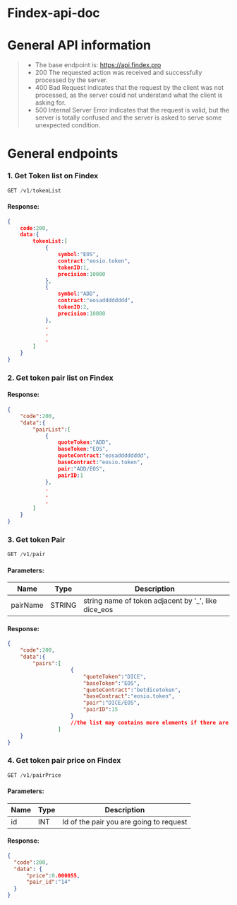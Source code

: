 # Findex-api-doc

# General API information
> * The base endpoint is: https://api.findex.pro
> *  200 The requested action was received and successfully processed by the server.
> *  400 Bad Request indicates that the request by the client was not processed, as the server could not understand what the client is asking for.
> *  500 Internal Server Error indicates that the request is valid, but the server is totally confused and the server is asked to serve some unexpected condition.



# General endpoints
### 1. Get Token list on Findex
```javascript
GET /v1/tokenList
```
#### Response:
```json
{
    code:200,
    data:{
        tokenList:[
            {
                symbol:"EOS",
                contract:"eosio.token",
                tokenID:1,
                precision:10000
            },
            {
                symbol:"ADD",
                contract:"eosadddddddd",
                tokenID:2,
                precision:10000
            },
            .
            .
            .
        ]    
    }
}
```
### 2. Get token pair list on Findex
#### Response:
```json
{
    "code":200,
    "data":{
        "pairList":[
            {
                quoteToken:"ADD",
                baseToken:"EOS",
                quoteContract:"eosadddddddd",
                baseContract:"eosio.token",
                pair:"ADD/EOS",
                pairID:1
            },
            .
            .
            .
        ]
    }
}
```


### 3. Get token Pair
```javascript
GET /v1/pair
```
#### Parameters:
| Name        | Type   | Description |
| ----------- | ------ | ----------- |
| pairName    | STRING | string name of token adjacent by '_', like dice_eos |

#### Response:
```json
{
    "code":200,
    "data":{
        "pairs":[
                    {
                        "quoteToken":"DICE",
                        "baseToken":"EOS",
                        "quoteContract":"betdicetoken",
                        "baseContract":"eosio.token",
                        "pair":"DICE/EOS",
                        "pairID":15
                    }
                    //the list may contains more elements if there are pairs with the same name.
                ]
    }
}
```


### 4. Get token pair price on Findex
```javascript
GET /v1/pairPrice
```
#### Parameters:
| Name        | Type | Description |
| ----------- | -----| ----------- |
| id      | INT       | Id of the pair you are going to request  |


#### Response:
```json
{
  "code":200,
  "data": {
      "price":0.000055,
      "pair_id":"14"
  }
}
```

